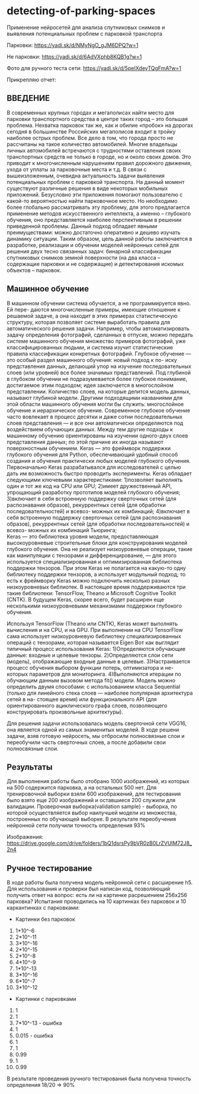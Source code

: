# detecting-of-parking-spaces
Применение нейросетей для анализа спутниковых снимков и выявления потенциальных проблем с парковкой транспорта

Парковки:
https://yadi.sk/d/NMyNgO_gJM6DPQ?w=1

Не парковки:
https://yadi.sk/d/6AdVXphb8KQB1g?w=1

Фото для ручного теста сети:
https://yadi.sk/d/5peIXdeyTQgFmA?w=1

Прикрепляю отчет:

## ВВЕДЕНИЕ
  В современных крупных городах и мегаполисах найти место для парковки транспортного средства в центре таких город – это большая проблема. Нехватка парковок так же, как и обилие «пробок» на дорогах сегодня в большинстве Российских мегаполисов входит в тройку наиболее острых проблем. Все дело в том, что города просто не рассчитаны на такое количество автомобилей. Многие владельцы личных автомобилей встречаются с трудностями оставления своих транспортных средств не только в городе, но и около своих домов. Это приводит к многочисленным нарушениям правил дорожного движения, ухода от уплаты за парковочные места и т.д. 
  В связи с вышеизложенным, очевидна актуальность задачи выявления потенциальных проблем с парковкой транспорта. На данный момент существуют различные решения в виде некоторых мобильных приложений. Безусловно эти приложения помогают пользователю с какой-то вероятностью найти парковочное место. Но необходимо более глобально рассматривать эту проблему, для этого предлагается применение методов искусственного интеллекта, а именно – глубокого обучения, оно представляется наиболее перспективным в решении приведенной проблемы. Данный подход обладает явными преимуществами: можно достаточно оперативно и дешево изучать динамику ситуации.
  Таким образом, цель данной работы заключается в разработке, реализации и обучении моделей нейронных сетей для решения двух тесно связанных задач: бинарной классификации спутниковых снимков земной поверхности (на два класса – содержащие парковки и не содержащие) и детектирования искомых объектов – парковок. 

##  Машинное обучение

  В машинном обучении система обучается, а не программируется явно. Ей пере- даются многочисленные примеры, имеющие отношение к решаемой задаче, а она находит в этих примерах статистическую структуру, которая позволяет системе выработать правила для автоматического решения задачи. Например, чтобы автоматизировать задачу определения фотографий, сделанных в отпуске, можно передать системе машинного обучения множество примеров фотографий, уже классифицированных людьми, и система изучит статистические правила классификации конкретных фотографий. 
  Глубокое обучение — это особый раздел машинного обучения: новый подход к по- иску представления данных, делающий упор на изучение последовательных слоев (или уровней) все более значимых представлений. Под глубиной в глубоком обучении не подразумевается более глубокое понимание, достигаемое этим подходом; идея заключается в многослойном представлении. Количество слоев, на которые делится модель данных, называют глубиной модели. Другими подходящими названиями для этой области машинного обучения могли бы служить: многослойное обучение и иерархическое обучение. Современное глубокое обучение часто вовлекает в процесс десятки и даже сотни последовательных слоев представления — и все они автоматически определяются под воздействием обучающих данных. Между тем другие подходы к машинному обучению ориентированы на изучении одного-двух слоев представления данных; по этой причине их иногда называют поверхностным обучением. 
	Keras — это фреймворк поддержки глубокого обучения для Python, обеспечивающий удобный способ создания и обучения практически любых моделей глубокого обучения. Первоначально Keras разрабатывался для исследователей с целью дать им возможность быстро проводить эксперименты. 
Keras обладает следующими ключевыми характеристиками: 
1)позволяет выполнять один и тот же код на CPU или GPU; 
2)имеет дружественный API, упрощающий разработку прототипов моделей глубокого обучения; 
3)включает в себя встроенную поддержку сверточных сетей (для распознавания образов), рекуррентных сетей (для обработки последовательностей) и всевоз- можных их комбинаций; 
4)включает в себя встроенную поддержку сверточных сетей (для распознавания образов), рекуррентных сетей (для обработки последовательностей) и всевоз- можных их комбинаций Тьюринга;  
  Keras — это библиотека уровня модели, предоставляющая высокоуровневые строительные блоки для конструирования моделей глубокого обучения. Она не реализует низкоуровневые операции, такие как манипуляции с тензорами и дифференцирование, — для этого используется специализированная и оптимизированная библиотека поддержки тензоров. При этом Keras не полагается на какую-то одну библиотеку поддержки тензоров, а использует модульный подход; то есть к фреймворку Keras можно подключить несколько разных низкоуровневых библиотек. В настоящее время поддерживаются три такие библиотеки: TensorFlow, Theano и Microsoft Cognitive Toolkit (CNTK). В будущем Keras, скорее всего, будет расширен еще несколькими низкоуровневыми механизмами поддержки глубокого обучения. 

  Используя TensorFlow (Theano или CNTK), Keras может выполнять вычисления и на CPU, и на GPU. При выполнении на CPU TensorFlow сама использует низкоуровневую библиотеку специализированных операций с тензорами, которая называется Eigen 
Вот как выглядит типичный процесс использования Keras: 
1)Определяются обучающие данные: входные и целевые тензоры. 
2)Определяются слои сети (модель), отображающие входные данные в целевые. 
3)Настраивается процесс обучения выбором функции потерь, оптимизатора и не- которых параметров для мониторинга. 
4)Выполняются итерации по обучающим данным вызовом метода fit() модели. 
  Модель можно определить двумя способами: с использованием класса Sequential (только для линейного стека слоев — наиболее популярная архитектура сетей в на- стоящее время) или функционального API (для ориентированного ациклического графа слоев, позволяющего конструировать произвольные архитектуры). 

Для решения задачи использовалась модель сверточной сети VGG16, она является одной из самых знаменитых моделей. В ходе решени задачи, взяв готовую нейросеть, мы отбросили полносвязные слои и переобучили часть сверточных слоев, а после добавили свои полносвязные слои.

## Результаты
  Для выполнения работы было отобрано 1000 изображений, из которых на 500 содержится парковка, а на остальных 500 нет. Для тренировочной выборки взяли 600 изображений, для тестирования было взято еще 200 изображений и оставшиеся 200 служили для валидации.
Проверочная выборка(validation sample) - выборка, по которой осуществляется выбор наилучшей модели из множества, построенных по обучающей выборке.
  В результате переобучения нейронной сети получили точность определения 93% 

Изображения:
https://drive.google.com/drive/folders/1bQ1dsrsPy9bVR0zB0LrZVUlM72J8_2n4

## Ручное тестирование
  В ходе работы была получена модель нейронной сети с расширение h5. Для использования и проверки был написан код, позволяющий получить ответ на вопрос: есть ли на картинке расрешением 256x256 парковка? 
  Испытания проводились на 10 картинках без парковок и 10 каркантинках с парковками:
+ Картинки без парковок
 1. 1*10^-6  
 2. 2*10^-11
 3. 3*10^-16
 4. 2*10^-15
 5. 2*10^-8
 6. 4*10^-9
 7. 1*10^-13
 8. 3*10^-16
 9. 6*10^-7
 10. 3*10^-12
+ Картинки с парковками
 1. 1 
 2. 1
 3. 7*10^-13 - ошибка
 4. 1
 5. 0.015 - ошибка
 6. 1
 7. 1
 8. 0.99
 9. 1
 10. 0.99

В резльтате проведения ручного тестирования была получена точность определения 18/20 => 90%
